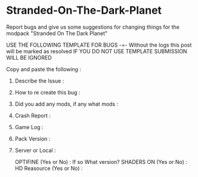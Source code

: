 # Stranded-On-The-Dark-Planet
Report bugs and give us some suggestions for changing things for the modpack "Stranded On The Dark Planet"

USE THE FOLLOWING TEMPLATE FOR BUGS    -=-    Without the logs this post will be marked as resolved
                    IF YOU DO NOT USE TEMPLATE SUBMISSION WILL BE IGNORED

Copy and paste the following :

1. Describe the Issue :

2. How to re create this bug :

3. Did you add any mods, if any what mods :

4. Crash Report :

5. Game Log :

6. Pack Version : 

7. Server or Local : 

    OPTIFINE          (Yes or No)    :                              If so What version?
    SHADERS ON        (Yes or No)    :
    HD Reasource      (Yes or No)    :
